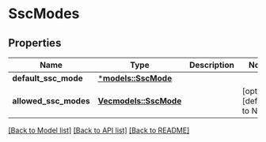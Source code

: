 # SscModes

## Properties
Name | Type | Description | Notes
------------ | ------------- | ------------- | -------------
**default_ssc_mode** | [***models::SscMode**](SscMode.md) |  | 
**allowed_ssc_modes** | [**Vec<models::SscMode>**](SscMode.md) |  | [optional] [default to None]

[[Back to Model list]](../README.md#documentation-for-models) [[Back to API list]](../README.md#documentation-for-api-endpoints) [[Back to README]](../README.md)


